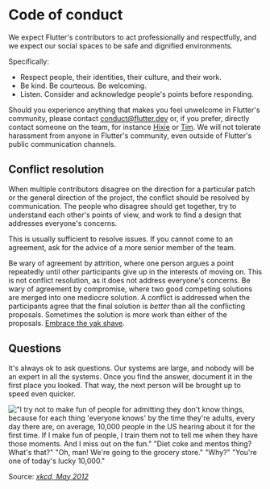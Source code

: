 # Code of conduct

We expect Flutter's contributors to act professionally and respectfully, and
we expect our social spaces to be safe and dignified environments.

Specifically:

* Respect people, their identities, their culture, and their work.
* Be kind. Be courteous. Be welcoming.
* Listen. Consider and acknowledge people's points before responding.

Should you experience anything that makes you feel unwelcome in Flutter's
community, please contact [conduct@flutter.dev](mailto:conduct@flutter.dev)
or, if you prefer, directly contact someone on the team, for instance
[Hixie](mailto:ian@hixie.ch) or [Tim](mailto:timsneath@google.com). We will
not tolerate harassment from anyone in Flutter's community, even outside
of Flutter's public communication channels.

## Conflict resolution

When multiple contributors disagree on the direction for a particular
patch or the general direction of the project, the conflict should be
resolved by communication. The people who disagree should get
together, try to understand each other's points of view, and work to
find a design that addresses everyone's concerns.

This is usually sufficient to resolve issues. If you cannot come to an
agreement, ask for the advice of a more senior member of the team.

Be wary of agreement by attrition, where one person argues a point
repeatedly until other participants give up in the interests of moving
on. This is not conflict resolution, as it does not address everyone's
concerns. Be wary of agreement by compromise, where two good competing
solutions are merged into one mediocre solution. A conflict is
addressed when the participants agree that the final solution is
_better_ than all the conflicting proposals. Sometimes the solution is
more work than either of the proposals. [Embrace the yak
shave](https://github.com/flutter/flutter/wiki/Style-guide-for-Flutter-repo#lazy-programming).

## Questions

It's always ok to ask questions. Our systems are large, and nobody will be
an expert in all the systems. Once you find the answer, document it in
the first place you looked. That way, the next person will be brought
up to speed even quicker.

!["I try not to make fun of people for admitting they don't know things, because for each thing 'everyone knows' by the time they're adults, every day there are, on average, 10,000 people in the US hearing about it for the first time. If I make fun of people, I train them not to tell me when they have those moments. And I miss out on the fun." "Diet coke and mentos thing? What's that?" "Oh, man! We're going to the grocery store." "Why?" "You're one of today's lucky 10,000."](https://imgs.xkcd.com/comics/ten_thousand.png)

Source: _[xkcd, May 2012](https://xkcd.com/1053/)_
